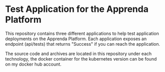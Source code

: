 # Test Application for the Apprenda Platform


This repository contains three different applications to help test application deployments on the Apprenda Platform. Each application exposes an endpoint (api/tests) that returns "Success" if you can reach the application. 

The source code and archives are located in this repository under each technology, the docker container for the kubernetes version can be found on my docker hub account. 
